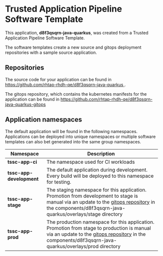 # Trusted Application Pipeline Software Template

This application, **d8f3qsqrn-java-quarkus**, was created from a Trusted Application Pipeline Software Template.

The software templates create a new source and gitops deployment repositories with a sample source application. 

## Repositories

The source code for your application can be found in [https://github.com/rhtap-rhdh-qe/d8f3qsqrn-java-quarkus ](https://github.com/rhtap-rhdh-qe/d8f3qsqrn-java-quarkus ).
 
The gitops repository, which contains the kubernetes manifests for the application can be found in 
[https://github.com/rhtap-rhdh-qe/d8f3qsqrn-java-quarkus-gitops ](https://github.com/rhtap-rhdh-qe/d8f3qsqrn-java-quarkus-gitops ) 

## Application namespaces 

The default application will be found in the following namespaces. Applications can be deployed into unique namespaces or multiple software templates can also bet generated into the same group namespaces.  

|  Namespace   |  Description   |  
| -------- | -------- |
| **tssc-app-ci** | The namespace used for CI workloads |
| **tssc-app-development** | The default application during development. Every build will be deployed to this namespace for testing. |
| **tssc-app-stage** | The staging namespace for this application. Promotion from development to stage is manual via an update to the [gitops repository](https://github.com/rhtap-rhdh-qe/d8f3qsqrn-java-quarkus-gitops ) in the components/d8f3qsqrn-java-quarkus/overlays/stage directory |
| **tssc-app-prod** | The production namespace for this application. Promotion from stage to production is manual via an update to the [gitops repository](https://github.com/rhtap-rhdh-qe/d8f3qsqrn-java-quarkus-gitops ) in the components/d8f3qsqrn-java-quarkus/overlays/prod directory |